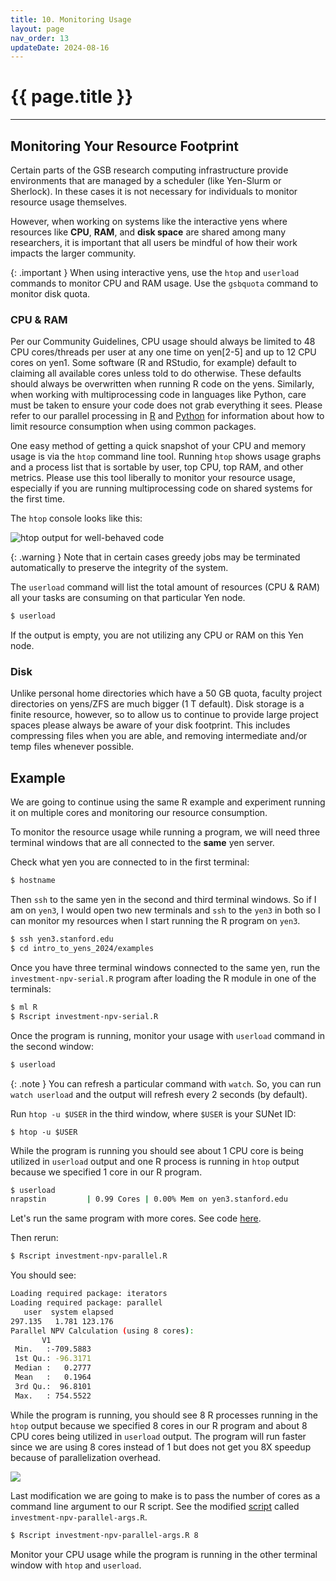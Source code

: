 ```yaml
---
title: 10. Monitoring Usage
layout: page
nav_order: 13 
updateDate: 2024-08-16
---
```


# {{ page.title }}
---
## Monitoring Your Resource Footprint

Certain parts of the GSB research computing infrastructure provide 
environments that are managed by a scheduler (like Yen-Slurm or Sherlock). In these cases it is not necessary for individuals to monitor resource usage themselves. 

However, when working on systems like the interactive yens where resources like **CPU**, **RAM**, and **disk space** are shared among many researchers,
 it is important that all users be mindful of how their work impacts the larger community. 

{: .important }
When using interactive yens, use the ```htop``` and ```userload``` commands to monitor CPU and RAM usage. Use the ```gsbquota``` command to monitor disk quota.

### CPU & RAM

Per our Community Guidelines, CPU usage should always be limited to 48 CPU cores/threads per user at any one time on yen[2-5] and up to 12 CPU cores on yen1. 
Some software (R and RStudio, for example) default to claiming all available cores unless told to do otherwise. 
These defaults should always be overwritten when running R code on the yens. Similarly, when working with multiprocessing code in languages like Python, 
care must be taken to ensure your code does not grab everything it sees. Please refer to our parallel processing in <a href="https://rcpedia.stanford.edu/topicGuides/r.html" target="_blank">R</a> and <a href="https://rcpedia.stanford.edu/topicGuides/parallelProcessingPython.html" target="_blank">Python</a> for information about how to limit resource consumption when using common packages.

One easy method of getting a quick snapshot of your CPU and memory usage is via the ```htop``` command line tool. Running ```htop``` shows usage graphs and a process list that is sortable by user, top CPU, top RAM, and other metrics. Please use this tool liberally to monitor your resource usage, especially if you are running multiprocessing code on shared systems for the first time. 

The ```htop``` console looks like this:

![htop output for well-behaved code](../assets/images/proc_monitoring.png)

{: .warning }
Note that in certain cases greedy jobs may be terminated automatically to preserve the integrity of the system.

The `userload` command will list the total amount of resources (CPU & RAM) all your tasks are consuming on that particular Yen node.

```bash
$ userload
```
If the output is empty, you are not utilizing any CPU or RAM on this Yen node.

### Disk

Unlike personal home directories which have a 50 GB quota, faculty project directories on yens/ZFS are much bigger (1 T default). 
Disk storage is a finite resource, however, so to allow us to continue to provide large project spaces please always be aware of your disk footprint. This includes compressing files when you are able, and removing intermediate and/or temp files whenever possible. 

## Example
We are going to continue using the same R example and experiment running it on multiple cores and monitoring our resource consumption.

To monitor the resource usage while running a program, we will need three terminal windows that are all connected to the **same** yen server.

Check what yen you are connected to in the first terminal:

```bash
$ hostname
```

Then `ssh` to the same yen in the second and third terminal windows. So if I am on `yen3`, I would open two new terminals and `ssh` to 
the `yen3` in both so I can monitor my resources when I start running the R program on `yen3`.

```bash
$ ssh yen3.stanford.edu
$ cd intro_to_yens_2024/examples
```

Once you have three terminal windows connected to the same yen, run the `investment-npv-serial.R` program after loading the R module
in one of the terminals:

```bash
$ ml R
$ Rscript investment-npv-serial.R 
```

Once the program is running, monitor your usage with `userload` command in the second window:

```bash
$ userload
```

{: .note }
You can refresh a particular command with `watch`. So, you can run `watch userload` and the output will refresh every 2 seconds (by default). 

Run `htop -u $USER` in the third window, where `$USER` is your SUNet ID:

```
$ htop -u $USER
```

While the program is running you should see about 1 CPU core is being utilized in `userload` output and one R process is running in `htop` output because we
specified 1 core in our R program.

```bash
$ userload
nrapstin         | 0.99 Cores | 0.00% Mem on yen3.stanford.edu
```

Let's run the same program with more cores. See code [here](https://github.com/gsbdarc/intro_to_yens_2024/blob/main/examples/investment-npv-parallel.R).
 
Then rerun:

```bash
$ Rscript investment-npv-parallel.R
```

You should see:
```bash
Loading required package: iterators
Loading required package: parallel
   user  system elapsed
297.135   1.781 123.176
Parallel NPV Calculation (using 8 cores):
       V1
 Min.   :-709.5883
 1st Qu.: -96.3171
 Median :   0.2777
 Mean   :   0.1964
 3rd Qu.:  96.8101
 Max.   : 754.5522
```

While the program is running, you should see 8 R processes running in the `htop` output because we
specified 8 cores in our R program and about 8 CPU cores being utilized in `userload` output. The program will run faster since we are using 8 cores instead of 1 but does not get you 8X speedup because of parallelization overhead. 

![](../assets/images/monitor-2.png)

Last modification we are going to make is to pass the number of cores as a command line argument to our R script.
See the modified [script](https://github.com/gsbdarc/intro_to_yens_2024/blob/main/examples/investment-npv-parallel-args.R) called `investment-npv-parallel-args.R`. 

```bash
$ Rscript investment-npv-parallel-args.R 8
```

Monitor your CPU usage while the program is running in the other terminal window with `htop` and `userload`.
